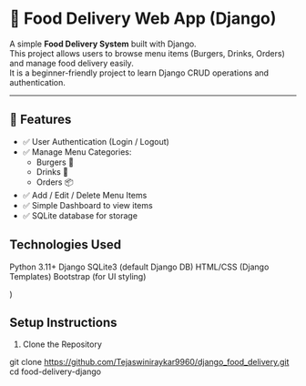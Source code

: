 # 🍔 Food Delivery Web App (Django)

A simple **Food Delivery System** built with Django.  
This project allows users to browse menu items (Burgers, Drinks, Orders) and manage food delivery easily.  
It is a beginner-friendly project to learn Django CRUD operations and authentication.

---

## 🚀 Features
- ✅ User Authentication (Login / Logout)
- ✅ Manage Menu Categories:
  - Burgers 🍔
  - Drinks 🥤
  - Orders 📦
- ✅ Add / Edit / Delete Menu Items
- ✅ Simple Dashboard to view items
- ✅ SQLite database for storage


## Technologies Used
Python 3.11+
Django
SQLite3 (default Django DB)
HTML/CSS (Django Templates)
Bootstrap (for UI styling)

)

## Setup Instructions
1. Clone the Repository

git clone https://github.com/Tejaswiniraykar9960/django_food_delivery.git
cd food-delivery-django


